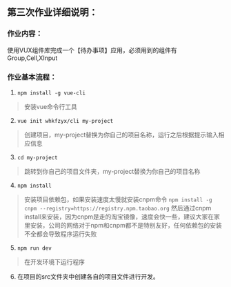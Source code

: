 ## 第三次作业详细说明：

### 作业内容：
使用VUX组件库完成一个【待办事项】应用，必须用到的组件有Group,Cell,XInput

### 作业基本流程：

1. `npm install -g vue-cli`
> 安装vue命令行工具 

2. `vue init whkfzyx/cli my-project`
> 创建项目，my-project替换为你自己的项目名称，运行之后根据提示输入相应信息

3. `cd my-project`
> 跳转到你自己的项目文件夹，my-project替换为你自己的项目名称

4. `npm install`
> 安装项目依赖包，如果安装速度太慢就安装cnpm命令
> `npm install -g cnpm --registry=https://registry.npm.taobao.org`
> 然后通过cnpm install来安装，因为cnpm是走的淘宝镜像，速度会快一些，建议大家在家里安装，公司的网络对于npm和cnpm都不是特别友好，任何依赖包的安装不全都会导致程序运行失败

5. `npm run dev`
> 在开发环境下运行程序

6. 在项目的src文件夹中创建各自的项目文件进行开发。